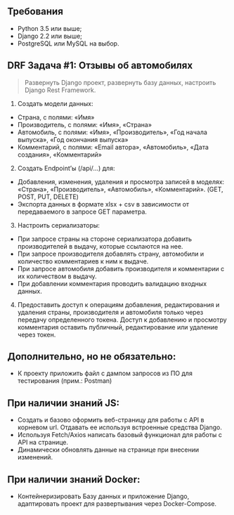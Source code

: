 ## Требования
- Python 3.5 или выше;
- Django 2.2 или выше;
- PostgreSQL или MySQL на выбор.


## DRF Задача #1: Отзывы об автомобилях

> Развернуть Django проект, развернуть базу данных, настроить Django Rest Framework.

1. Создать модели данных:
- Страна, с полями: «Имя»
- Производитель, с полями: «Имя», «Страна»
- Автомобиль, с полями: «Имя», «Производитель», «Год начала выпуска», «Год окончания выпуска»
- Комментарий, с полями: «Email автора», «Автомобиль», «Дата создания», «Комментарий»


2. Создать Endpoint’ы (/api/…) для:
- Добавления, изменения, удаления и просмотра записей в моделях: «Страна», «Производитель», «Автомобиль», «Комментарий». (GET, POST, PUT, DELETE)
- Экспорта данных в формате xlsx + csv в зависимости от передаваемого в запросе GET параметра.

3. Настроить сериализаторы:
- При запросе страны на стороне сериализатора добавить производителей в выдачу, которые ссылаются на нее.
- При запросе производителя добавлять страну, автомобили и количество комментариев к ним к выдаче.
- При запросе автомобиля добавить производителя и комментарии с их количеством в выдачу.
- При добавлении комментария проводить валидацию входных данных.

4. Предоставить доступ к операциям добавления, редактирования и удаления страны, производителя и автомобиля только через передачу определенного токена. Доступ к добавлению и просмотру комментария оставить публичный, редактирование или удаление через токен.



## Дополнительно, но не обязательно:
- К проекту приложить файл с дампом запросов из ПО для тестирования (прим.: Postman)

## При наличии знаний JS: 
- Создать и базово оформить веб-страницу для работы с API в корневом url. Отдавать ее используя встроенные средства Django.
- Используя Fetch/Axios написать базовый функционал для работы с API на странице.
- Динамически обновлять данные на странице при внесении изменений.

## При наличии знаний Docker:
- Контейнеризировать Базу данных и приложение Django, адаптировать проект для развертывания через Docker-Compose.
